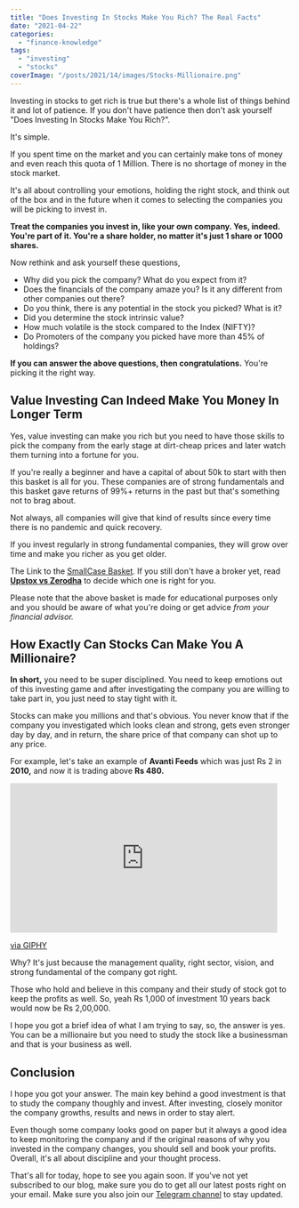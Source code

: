 ```yaml
---
title: "Does Investing In Stocks Make You Rich? The Real Facts"
date: "2021-04-22"
categories: 
  - "finance-knowledge"
tags: 
  - "investing"
  - "stocks"
coverImage: "/posts/2021/14/images/Stocks-Millionaire.png"
---
```


Investing in stocks to get rich is true but there's a whole list of things behind it and lot of patience. If you don't have patience then don't ask yourself "Does Investing In Stocks Make You Rich?".

It's simple.

If you spent time on the market and you can certainly make tons of money and even reach this quota of 1 Million. There is no shortage of money in the stock market.

It's all about controlling your emotions, holding the right stock, and think out of the box and in the future when it comes to selecting the companies you will be picking to invest in.

**Treat the companies you invest in, like your own company. Yes, indeed. You're part of it. You're a share holder, no matter it's just 1 share or 1000 shares.**

Now rethink and ask yourself these questions,

- Why did you pick the company? What do you expect from it?
- Does the financials of the company amaze you? Is it any different from other companies out there?
- Do you think, there is any potential in the stock you picked? What is it?
- Did you determine the stock intrinsic value?
- How much volatile is the stock compared to the Index (NIFTY)?
- Do Promoters of the company you picked have more than 45% of holdings?

**If you can answer the above questions, then congratulations.** You're picking it the right way.

## Value Investing Can Indeed Make You Money In Longer Term

Yes, value investing can make you rich but you need to have those skills to pick the company from the early stage at dirt-cheap prices and later watch them turning into a fortune for you.

If you're really a beginner and have a capital of about 50k to start with then this basket is all for you. These companies are of strong fundamentals and this basket gave returns of 99%+ returns in the past but that's something not to brag about.

Not always, all companies will give that kind of results since every time there is no pandemic and quick recovery.

If you invest regularly in strong fundamental companies, they will grow over time and make you richer as you get older.

The Link to the [SmallCase Basket](https://link.smallcase.com/vCNdPFuHDfb). If you still don't have a broker yet, read **[Upstox vs Zerodha](https://sastaeinstein.com/upstox-vs-zerodha-the-stock-broker-battle/)** to decide which one is right for you.

Please note that the above basket is made for educational purposes only and you should be aware of what you're doing or get advice _from your financial advisor._

## How Exactly Can Stocks Can Make You A Millionaire?

**In short,** you need to be super disciplined. You need to keep emotions out of this investing game and after investigating the company you are willing to take part in, you just need to stay tight with it.

Stocks can make you millions and that's obvious. You never know that if the company you investigated which looks clean and strong, gets even stronger day by day, and in return, the share price of that company can shot up to any price.

For example, let's take an example of **Avanti Feeds** which was just Rs 2 in **2010,** and now it is trading above **Rs 480.**

<iframe src="https://giphy.com/embed/AgHBbekqDik0g" width="480" height="269" frameborder="0" class="giphy-embed" allowfullscreen></iframe>

[via GIPHY](https://giphy.com/gifs/nyse-stock-market-stocks-AgHBbekqDik0g)

Why? It's just because the management quality, right sector, vision, and strong fundamental of the company got right.

Those who hold and believe in this company and their study of stock got to keep the profits as well. So, yeah Rs 1,000 of investment 10 years back would now be Rs 2,00,000.

I hope you got a brief idea of what I am trying to say, so, the answer is yes. You can be a millionaire but you need to study the stock like a businessman and that is your business as well.

## Conclusion

I hope you got your answer. The main key behind a good investment is that to study the company thoughly and invest. After investing, closely monitor the company growths, results and news in order to stay alert.

Even though some company looks good on paper but it always a good idea to keep monitoring the company and if the original reasons of why you invested in the company changes, you should sell and book your profits. Overall, it's all about discipline and your thought process.

That's all for today, hope to see you again soon. If you've not yet subscribed to our blog, make sure you do to get all our latest posts right on your email. Make sure you also join our [Telegram channel](https://t.me/stonkanalyst) to stay updated.
